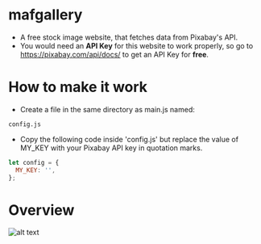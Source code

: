 # mafgallery
- A free stock image website, that fetches data from Pixabay's API.
- You would need an <b>API Key</b> for this website to work properly, so go to https://pixabay.com/api/docs/ to get an API Key for <b>free</b>.
# How to make it work
- Create a file in the same directory as main.js named:
```
config.js
```
- Copy the following code inside 'config.js' but replace the value of MY_KEY with your Pixabay API key in quotation marks.
```javascript
let config = {
  MY_KEY: '',
};
```

# Overview
![alt text](https://dl.dropbox.com/s/1qlzmdld77fkmxv/mafgallery.PNG?dl=0
)

